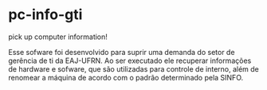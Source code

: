 # pc-info-gti
pick up computer information!

Esse sofware foi desenvolvido para suprir uma demanda do setor de gerência de ti da EAJ-UFRN.
Ao ser executado ele recuperar informações de hardware e sofware, que são utilizadas para 
controle de interno, além de renomear a máquina de acordo com o padrão determinado pela SINFO.
